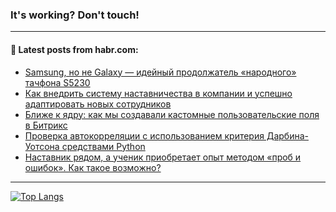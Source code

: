 ### It's working? Don't touch!

---
<!--
#### 🛠️ Technical stack:

![C++](https://img.shields.io/badge/C++-informational?logo=c%2B%2B&style=flat&logoColor=white&color=9C033A)
![Java](https://img.shields.io/badge/Java-informational?logo=java&style=flat&logoColor=white&color=007396)
![Kotlin](https://img.shields.io/badge/Kotlin-informational?logo=Kotlin&style=flat&logoColor=white&color=0095D5)
![JS](https://img.shields.io/badge/JS-informational?logo=javaScript&style=flat&logoColor=black&color=F7Df1E) <br>
![HTML5](https://img.shields.io/badge/HTML5-informational?logo=html5&style=flat&logoColor=white&color=E34F26)
![CSS3](https://img.shields.io/badge/CSS3-informational?logo=css3&style=flat&logoColor=white&color=157286)
![Sass](https://img.shields.io/badge/Saas-informational?logo=sass&style=flat&logoColor=white&color=hotpink)
![PHP](https://img.shields.io/badge/PHP-informational?logo=php&style=flat&logoColor=white&color=777BB4) <br>
![WebPAck](https://img.shields.io/badge/WebPack-informational?logo=webPack&style=flat&logoColor=white&color=FF6F00)
![Bootstrap](https://img.shields.io/badge/Bootstrap-informational?logo=Bootstrap&style=flat&logoColor=white&color=7952B3)
![MySQL](https://img.shields.io/badge/MySQL-informational?logo=MySQL&style=flat&logoColor=white&color=00f) <br>
![NodeJS](https://img.shields.io/badge/NodeJS-informational?logo=node.js&style=flat&logoColor=white&color=43853D)
![Spring](https://img.shields.io/badge/Spring-informational?logo=Spring&style=flat&logoColor=white&color=0A9EDC)
![Angular](https://img.shields.io/badge/Vue-informational?logo=vue.js&style=flat&logoColor=white&color=red)
![Git](https://img.shields.io/badge/Git-informational?logo=git&style=flat&logoColor=white&color=darkorange)

___
-->

#### 💬 Latest posts from habr.com:

<!-- BLOG-POST-LIST:START -->
- [Samsung, но не Galaxy — идейный продолжатель «народного» тачфона S5230](https://habr.com/ru/post/693422/?utm_source=habrahabr&utm_medium=rss&utm_campaign=693422)
- [Как внедрить систему наставничества в компании и успешно адаптировать новых сотрудников](https://habr.com/ru/post/693418/?utm_source=habrahabr&utm_medium=rss&utm_campaign=693418)
- [Ближе к ядру: как мы создавали кастомные пользовательские поля в Битрикс](https://habr.com/ru/post/693408/?utm_source=habrahabr&utm_medium=rss&utm_campaign=693408)
- [Проверка автокорреляции с использованием критерия Дарбина-Уотсона средствами Python](https://habr.com/ru/post/693402/?utm_source=habrahabr&utm_medium=rss&utm_campaign=693402)
- [Наставник рядом, а ученик приобретает опыт методом «проб и ошибок». Как такое возможно?](https://habr.com/ru/post/693396/?utm_source=habrahabr&utm_medium=rss&utm_campaign=693396)
<!-- BLOG-POST-LIST:END -->

---

[![Top Langs](https://github-readme-stats.vercel.app/api/top-langs/?username=zloylis&layout=compact&hide_border=true&theme=dracula)](https://github.com/zloylis)

